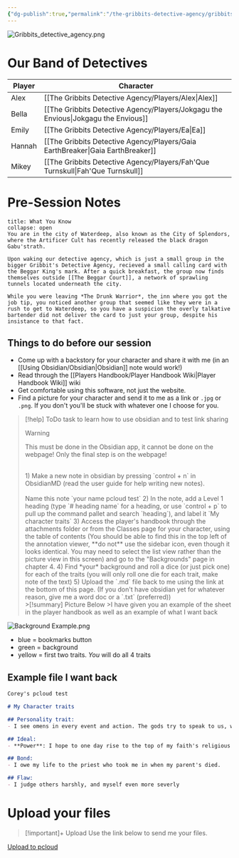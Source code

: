 ```yaml
---
{"dg-publish":true,"permalink":"/the-gribbits-detective-agency/gribbits-campaign-home/","tags":["gribbits"],"noteIcon":""}
---
```


![Gribbits_detective_agency.png](/img/user/Attachments/Images/Gribbits_detective_agency.png)

# Our Band of Detectives

| Player | Character  |
| ------ | ---------- |
| Alex   | [[The Gribbits Detective Agency/Players/Alex\|Alex]]   |
| Bella  | [[The Gribbits Detective Agency/Players/Jokgagu the Envious\|Jokgagu the Envious]]  |
| Emily  | [[The Gribbits Detective Agency/Players/Ea\|Ea]]     |
| Hannah | [[The Gribbits Detective Agency/Players/Gaia EarthBreaker\|Gaia EarthBreaker]] |
| Mikey  | [[The Gribbits Detective Agency/Players/Fah'Que Turnskull\|Fah'Que Turnskull]]            |

# Pre-Session Notes

```ad-summary
title: What You Know
collapse: open
You are in the city of Waterdeep, also known as the City of Splendors, where the Artificer Cult has recently released the black dragon Gabu'strath.

Upon waking our detective agency, which is just a small group in the bigger Gribbit's Detective Agency, recieved a small calling card with the Beggar King's mark. After a quick breakfast, the group now finds themselves outside [[The Beggar Court]], a network of sprawling tunnels located underneath the city.

While you were leaving *The Drunk Warrior*, the inn where you got the job tip, you noticed another group that seemed like they were in a rush to get to Waterdeep, so you have a suspicion the overly talkative bartender did not deliver the card to just your group, despite his insistance to that fact.

```

## Things to do before our session
- Come up with a backstory for your character and share it with me (in an [[Using Obsidian/Obsidian\|Obsidian]] note would work!)
- Read through the [[Players Handbook/Player Handbook Wiki\|Player Handbook Wiki]] wiki
- Get comfortable using this software, not just the website.
- Find a picture for your character and send it to me as a link or `.jpg` or `.png`. If you don't you'll be stuck with whatever one I choose for you. 

> [!help] ToDo task to learn how to use obsidian and to test link sharing
><br> 
>>[!warning]
>>This must be done in the Obsidian app, it cannot be done on the webpage! Only the final step is on the webpage!
><br>
> 1) Make a new note in obsidian by pressing `control + n`  in ObsidianMD (read the user guide for help writing new notes).<br><br>Name this note `your name pcloud test`
> 2) In the note, add a Level 1 heading (type `# heading name` for a heading, or use `control + p` to pull up the command pallet and search `heading`), and label it `My character traits`
> 3) Access the player's handbook through the attachments folder or from the Classes page for your character, using the table of contents (You should be able to find this in the top left of the annotation viewer, **do not** use the sidebar icon, even though it looks identical. You may need to select the list view rather than the picture view in this screen) and go to the "Backgrounds" page in chapter 4.
> 4) Find *your* background and roll a dice (or just pick one) for each of the traits (you will only roll one die for each trait, make note of the text)
> 5) Upload the `.md` file back to me using the link at the bottom of this page. (If you don't have obsidian yet for whatever reason, give me a word doc or a `.txt` (preferred))
> <br>
>>[!summary] Picture Below
>>I have given you an example of the sheet in the player handbook as well as an example of what I want back

![Background Example.png](/img/user/Attachments/Images/Background%20Example.png)
- blue = bookmarks button
- green = background
- yellow = first two traits. *You* will do all $4$ traits 

## Example file I want back

```markdown
Corey's pcloud test

# My Character traits

## Personality trait: 
- I see omens in every event and action. The gods try to speak to us, we just need to listen

## Ideal:
- **Power**: I hope to one day rise to the top of my faith's religious hierarchy (#Lawful)

## Bond:
- I owe my life to the priest who took me in when my parent's died.

## Flaw:
- I judge others harshly, and myself even more severly
```

# Upload your files

>[!important]+ Upload
>Use the link below to send me your files.

[Upload to pcloud](https://u.pcloud.link/publink/show?code=kZvrrOVZM3wfJQDEgCFfG4I7G1iLpHm4V597)